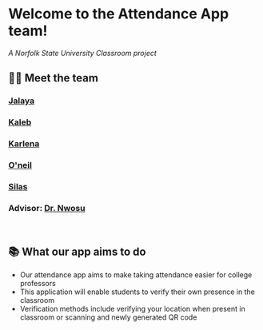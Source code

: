 # Welcome to the Attendance App team!
*A Norfolk State University Classroom project*

## 🧑‍💻 Meet the team
### **[Jalaya](https://github.com/)**
### **[Kaleb](https://github.com/)**
### **[Karlena](https://github.com/)**
### **[O'neil](https://github.com/)**
### **[Silas](https://github.com/SilasVM)**
### **Advisor: [Dr. Nwosu](http://github.com)**

</br>

## 📚 What our app aims to do
- Our attendance app aims to make taking attendance easier for college professors
- This application will enable students to verify their own presence in the classroom
- Verification methods include verifying your location when present in classroom or scanning and newly generated QR code

</br>

